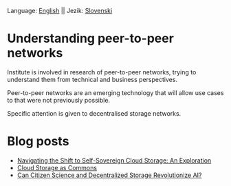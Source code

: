 Language: [English](README.md) || Jezik: [Slovenski](README_SLO)

# Understanding peer-to-peer networks

Institute is involved in research of peer-to-peer networks, trying to understand them from technical and business perspectives. 

Peer-to-peer networks are an emerging technology that will allow use cases to that were not previously possible. 

Specific attention is given to decentralised storage networks. 

# Blog posts

- [Navigating the Shift to Self-Sovereign Cloud Storage: An Exploration](./posts/en/navigating-self-sovereign-cloud)
- [Cloud Storage as Commons](./posts/en/cloud-storage-as-commons)
- [Can Citizen Science and Decentralized Storage Revolutionize AI?](/posts/en/can-citizen-science-revolutionize-ai)
